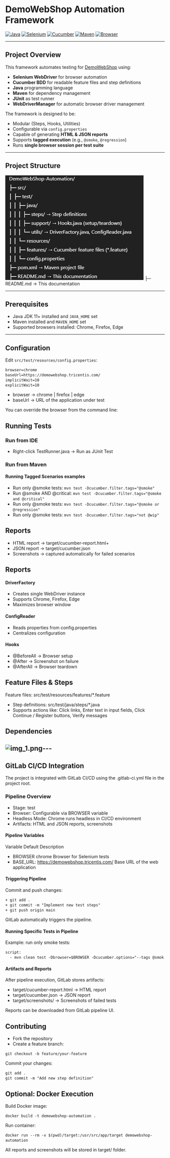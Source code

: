 # DemoWebShop Automation Framework

[![Java](https://img.shields.io/badge/Java-11+-blue)](https://www.oracle.com/java/)
[![Selenium](https://img.shields.io/badge/Selenium-4.21.0-green)](https://www.selenium.dev/)
[![Cucumber](https://img.shields.io/badge/Cucumber-8.11.0-orange)](https://cucumber.io/)
[![Maven](https://img.shields.io/badge/Maven-3.9.2-red)](https://maven.apache.org/)
[![Browser](https://img.shields.io/badge/Browser-Chrome%2FFirefox%2FEdge-yellow)](#)

---

## Project Overview

This framework automates testing for [DemoWebShop](https://demowebshop.tricentis.com/) using:

- **Selenium WebDriver** for browser automation
- **Cucumber BDD** for readable feature files and step definitions
- **Java** programming language
- **Maven** for dependency management
- **JUnit** as test runner
- **WebDriverManager** for automatic browser driver management

The framework is designed to be:

- Modular (Steps, Hooks, Utilities)
- Configurable via `config.properties`
- Capable of generating **HTML & JSON reports**
- Supports **tagged execution** (e.g., `@smoke`, `@regression`)
- Runs **single browser session per test suite**

---

## Project Structure

![img.png](img.png)
├─ README.md → This documentation


---

## Prerequisites

- Java JDK 11+ installed and `JAVA_HOME` set
- Maven installed and `MAVEN_HOME` set
- Supported browsers installed: Chrome, Firefox, Edge

---

## Configuration

Edit `src/test/resources/config.properties`:

```properties
browser=chrome
baseUrl=https://demowebshop.tricentis.com/
implicitWait=10
explicitWait=10

```
- browser → chrome | firefox | edge
- baseUrl → URL of the application under test


You can override the browser from the command line:

## Running Tests
### Run from IDE
- Right-click TestRunner.java → Run as JUnit Test
### Run from Maven


#### Running Tagged Scenarios examples
+ Run only @smoke tests:
``` mvn test -Dcucumber.filter.tags="@smoke" ```
+ Run @smoke AND @critical:
  ``` mvn test -Dcucumber.filter.tags="@smoke and @critical" ```
+ Run only @smoke tests:
    ``` mvn test -Dcucumber.filter.tags="@smoke or @regression" ```
+ Run only @smoke tests:
    ``` mvn test -Dcucumber.filter.tags="not @wip" ```

## Reports
+ HTML report → target/cucumber-report.html+ 
+ JSON report → target/cucumber.json
+ Screenshots → captured automatically for failed scenarios

## Reports
#### DriverFactory
+ Creates single WebDriver instance
+ Supports Chrome, Firefox, Edge
+ Maximizes browser window

#### ConfigReader
+ Reads properties from config.properties
+ Centralizes configuration

#### Hooks
+ @BeforeAll → Browser setup
+ @After → Screenshot on failure
+ @AfterAll → Browser teardown

## Feature Files & Steps
Feature files: src/test/resources/features/*.feature

+ Step definitions: src/test/java/steps/*.java
+ Supports actions like: Click links, Enter text in input fields, Click Continue / Register buttons, 
Verify messages

## Dependencies
![img_1.png](img_1.png)--- <!-- Selenium -->
---


## GitLab CI/CD Integration
The project is integrated with GitLab CI/CD using the .gitlab-ci.yml file in the project root.


### Pipeline Overview
+ Stage: test
+ Browser: Configurable via BROWSER variable
+ Headless Mode: Chrome runs headless in CI/CD environment
+ Artifacts: HTML and JSON reports, screenshots

#### Pipeline Variables

Variable	        Default	Description
- BROWSER	chrome	    Browser for Selenium tests
- BASE_URL: https://demowebshop.tricentis.com/  Base URL of the web application

#### Triggering Pipeline

Commit and push changes:

```
+ git add .
+ git commit -m "Implement new test steps"
+ git push origin main

```
GitLab automatically triggers the pipeline.


#### Running Specific Tests in Pipeline
Example: run only smoke tests:

```
script:
  - mvn clean test -Dbrowser=$BROWSER -Dcucumber.options="--tags @smok
```

#### Artifacts and Reports
After pipeline execution, GitLab stores artifacts:
+ target/cucumber-report.html → HTML report
+ target/cucumber.json → JSON report
+ target/screenshots/ → Screenshots of failed tests

Reports can be downloaded from GitLab pipeline UI.

## Contributing
+ Fork the repository
+ Create a feature branch:
```
git checkout -b feature/your-feature
```

Commit your changes:
```
git add .
git commit -m "Add new step definition"
```

## Optional: Docker Execution
Build Docker image:
```
docker build -t demowebshop-automation .
```

Run container:
```
docker run --rm -v $(pwd)/target:/usr/src/app/target demowebshop-automation
```

All reports and screenshots will be stored in target/ folder.
